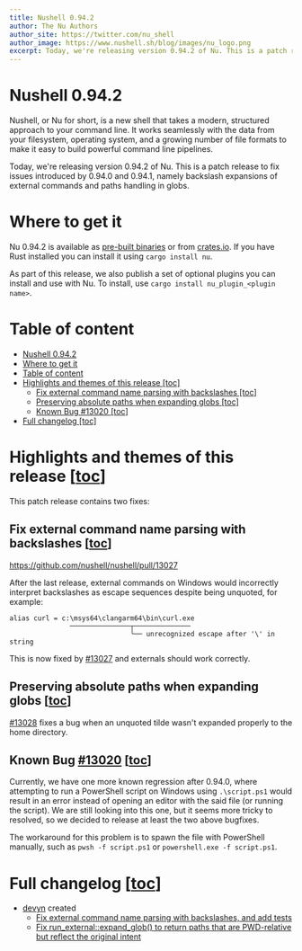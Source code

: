 ```yaml
---
title: Nushell 0.94.2
author: The Nu Authors
author_site: https://twitter.com/nu_shell
author_image: https://www.nushell.sh/blog/images/nu_logo.png
excerpt: Today, we're releasing version 0.94.2 of Nu. This is a patch release to fix issues introduced by 0.94.0 and 0.94.1.
---
```


# Nushell 0.94.2

Nushell, or Nu for short, is a new shell that takes a modern, structured approach to your command line. It works seamlessly with the data from your filesystem, operating system, and a growing number of file formats to make it easy to build powerful command line pipelines.

Today, we're releasing version 0.94.2 of Nu. This is a patch release to fix issues introduced by 0.94.0 and 0.94.1, namely backslash expansions of external commands and paths handling in globs.

# Where to get it

Nu 0.94.2 is available as [pre-built binaries](https://github.com/nushell/nushell/releases/tag/0.94.2) or from [crates.io](https://crates.io/crates/nu). If you have Rust installed you can install it using `cargo install nu`.

As part of this release, we also publish a set of optional plugins you can install and use with Nu. To install, use `cargo install nu_plugin_<plugin name>`.

# Table of content

- [Nushell 0.94.2](#nushell-0942)
- [Where to get it](#where-to-get-it)
- [Table of content](#table-of-content)
- [Highlights and themes of this release \[toc\]](#highlights-and-themes-of-this-release-toc)
  - [Fix external command name parsing with backslashes \[toc\]](#fix-external-command-name-parsing-with-backslashes-toc)
  - [Preserving absolute paths when expanding globs \[toc\]](#preserving-absolute-paths-when-expanding-globs-toc)
  - [Known Bug #13020 \[toc\]](#known-bug-13020-toc)
- [Full changelog \[toc\]](#full-changelog-toc)

# Highlights and themes of this release [[toc](#table-of-content)]

This patch release contains two fixes:

## Fix external command name parsing with backslashes [[toc](#table-of-content)]

https://github.com/nushell/nushell/pull/13027

After the last release, external commands on Windows would incorrectly interpret backslashes as escape sequences despite being unquoted, for example:
```
alias curl = c:\msys64\clangarm64\bin\curl.exe
               ───────────────┬──────────────
                              ╰── unrecognized escape after '\' in string
```

This is now fixed by [#13027](https://github.com/nushell/nushell/pull/13027) and externals should work correctly.

## Preserving absolute paths when expanding globs [[toc](#table-of-content)]

[#13028](https://github.com/nushell/nushell/pull/13028) fixes a bug when an unquoted tilde wasn't expanded properly to the home directory.

## Known Bug [#13020](https://github.com/nushell/nushell/issues/13020) [[toc](#table-of-content)]

Currently, we have one more known regression after 0.94.0, where attempting to run a PowerShell script on Windows using `.\script.ps1` would result in an error instead of opening an editor with the said file (or running the script). We are still looking into this one, but it seems more tricky to resolved, so we decided to release at least the two above bugfixes.

The workaround for this problem is to spawn the file with PowerShell manually, such as `pwsh -f script.ps1` or `powershell.exe -f script.ps1`.

# Full changelog [[toc](#table-of-content)]

- [devyn](https://github.com/devyn) created
  - [Fix external command name parsing with backslashes, and add tests](https://github.com/nushell/nushell/pull/13027)
  - [Fix run_external::expand_glob() to return paths that are PWD-relative but reflect the original intent](https://github.com/nushell/nushell/pull/13028)
